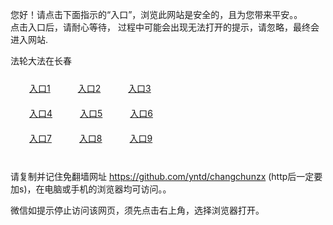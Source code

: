 您好！请点击下面指示的“入口”，浏览此网站是安全的，且为您带来平安。。 <br/>
点击入口后，请耐心等待， 过程中可能会出现无法打开的提示，请忽略，最终会进入网站. </br>

法轮大法在长春<br/>
<div style="padding:10px"><a style="margin:20px" target="_blank" href="https://d24oq19wog7tnm.cloudfront.net/2Qpsp?qzukfciu" id="ccLink1" rel="nofollow">入口1</a> <a target="_blank" style="margin:20px" href="https://d1q5gedoft7v1f.cloudfront.net/2Qpsp?jstxxsb" id="ccLink2" rel="nofollow">入口2</a> <a style="margin:20px" target="_blank" href="https://d2pv530xt2w9fw.cloudfront.net/2Qpsp?nqxdd" id="ccLink3" rel="nofollow">入口3</a></div>

<div style="padding:10px" ><a style="margin:20px" target="_blank" href="https://d24oq19wog7tnm.cloudfront.net/2Qpsp?qzukfciu" id="ccLink4" rel="nofollow">入口4</a> <a style="margin:20px" href="https://d1q5gedoft7v1f.cloudfront.net/2Qpsp?jstxxsb" target="_blank" id="ccLink5" rel="nofollow">入口5</a> <a style="margin:20px" href="https://d2pv530xt2w9fw.cloudfront.net/2Qpsp?nqxdd" target="_blank" id="ccLink6" rel="nofollow">入口6</a></div>

<div style="padding:10px"><a style="margin:20px" target="_blank" href="https://d24oq19wog7tnm.cloudfront.net/2Qpsp?qzukfciu" id="ccLink7" rel="nofollow">入口7</a> <a style="margin:20px" href="https://d1q5gedoft7v1f.cloudfront.net/2Qpsp?jstxxsb" target="_blank" id="ccLink8" rel="nofollow">入口8</a> <a style="margin:20px" target="_blank" href="https://d2pv530xt2w9fw.cloudfront.net/2Qpsp?nqxdd" id="ccLink9" rel="nofollow">入口9</a></div>

<br/>



请复制并记住免翻墙网址 https://github.com/yntd/changchunzx (http后一定要加s)，在电脑或手机的浏览器均可访问。。<br/>

微信如提示停止访问该网页，须先点击右上角，选择浏览器打开。
